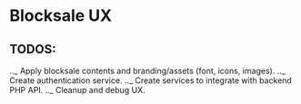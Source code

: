 # Blocksale UX

## TODOS:

.._ Apply blocksale contents and branding/assets (font, icons, images).
.._ Create authentication service.
.._ Create services to integrate with backend PHP API.
.._ Cleanup and debug UX.
